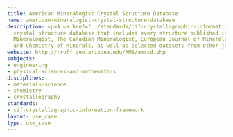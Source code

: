 ```yaml
---
title: American Mineralogist Crystal Structure Database
name: american-mineralogist-crystal-structure-database
description: <p>A <a href="../standards/cif-crystallographic-information-framework.html">CIF</a>
  crystal structure database that includes every structure published in the American
  Mineralogist, The Canadian Mineralogist, European Journal of Mineralogy and Physics
  and Chemistry of Minerals, as well as selected datasets from other journals.</p>
website: http://rruff.geo.arizona.edu/AMS/amcsd.php
subjects:
- engineering
- physical-sciences-and-mathematics
disciplines:
- materials-science
- chemistry
- crystallography
standards:
- cif-crystallographic-information-framework
layout: use_case
type: use_case
---
```


